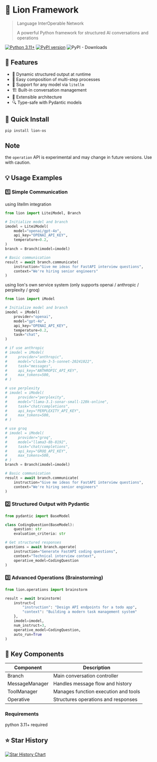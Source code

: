 # 🦁 Lion Framework
> Language InterOperable Network
>
> A powerful Python framework for structured AI conversations and operations

[![Python 3.11+](https://img.shields.io/badge/python-3.11+-blue.svg)](https://www.python.org/downloads/)
[![PyPI version](https://badge.fury.io/py/lion-os.svg)](https://badge.fury.io/py/lion-os)
![PyPI - Downloads](https://img.shields.io/pypi/dm/lion-os?color=blue)

## 🌟 Features

- 🎯 Dynamic structured output at runtime
- 🔄 Easy composition of multi-step processes
- 🤖 Support for any model via `litellm`
- 🏗️ Built-in conversation management
- 🧩 Extensible architecture
- 🔍 Type-safe with Pydantic models

## 🚀 Quick Install

```bash
pip install lion-os
```

## Note

the `operation` API is experimental and may change in future versions. Use with caution.


## 💡 Usage Examples

### 1️⃣ Simple Communication

using litellm integration
```python
from lion import LiteiModel, Branch

# Initialize model and branch
imodel = LiteiModel(
    model="openai/gpt-4o",
    api_key="OPENAI_API_KEY",
    temperature=0.2,
)
branch = Branch(imodel=imodel)

# Basic communication
result = await branch.communicate(
    instruction="Give me ideas for FastAPI interview questions",
    context="We're hiring senior engineers"
)
```

using lion's own service system (only supports openai / anthropic / perplexity / groq)
```python
from lion import iModel

# Initialize model and branch
imodel = iModel(
    provider="openai",
    model="gpt-4o",
    api_key="OPENAI_API_KEY",
    temperature=0.2,
    task="chat",
)

# if use anthropic
# imodel = iModel(
#     provider="anthropic",
#     model="claude-3-5-sonnet-20241022",
#     task="messages",
#     api_key="ANTHROPIC_API_KEY",
#     max_tokens=500,
# )

# use perplexity
# imodel = iModel(
#     provider="perplexity",
#     model="llama-3.1-sonar-small-128k-online",
#     task="chat/completions",
#     api_key="PERPLEXITY_API_KEY",
#     max_tokens=500,
# )

# use groq
# imodel = iModel(
#     provider="groq",
#     model="llama3-8b-8192",
#     task="chat/completions",
#     api_key="GROQ_API_KEY",
#     max_tokens=500,
# )
branch = Branch(imodel=imodel)

# Basic communication
result = await branch.communicate(
    instruction="Give me ideas for FastAPI interview questions",
    context="We're hiring senior engineers"
)
```


### 2️⃣ Structured Output with Pydantic

```python
from pydantic import BaseModel

class CodingQuestion(BaseModel):
    question: str
    evaluation_criteria: str

# Get structured responses
questions = await branch.operate(
    instruction="Generate FastAPI coding questions",
    context="Technical interview context",
    operative_model=CodingQuestion
)
```

### 3️⃣ Advanced Operations (Brainstorming)

```python
from lion.operations import brainstorm

result = await brainstorm(
    instruct={
        "instruction": "Design API endpoints for a todo app",
        "context": "Building a modern task management system"
    },
    imodel=imodel,
    num_instruct=3,
    operative_model=CodingQuestion,
    auto_run=True
)
```

## 🎯 Key Components

| Component | Description |
|-----------|-------------|
| Branch | Main conversation controller |
| MessageManager | Handles message flow and history |
| ToolManager | Manages function execution and tools |
| Operative | Structures operations and responses |


### Requirements

python 3.11+ required

## ⭐ Star History

[![Star History Chart](https://api.star-history.com/svg?repos=lion-agi/lion-os&type=Date)](https://star-history.com/#ohdearquant/lion-os)
